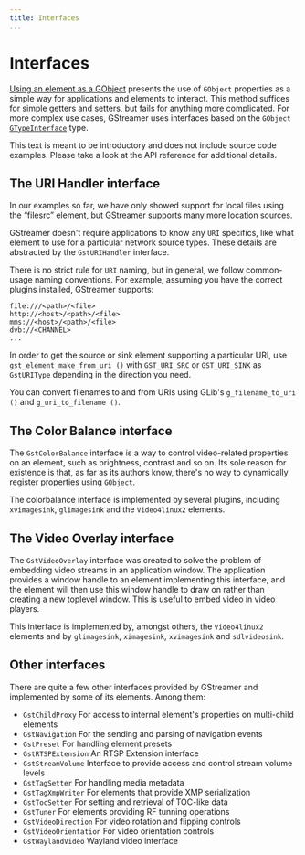 ```yaml
---
title: Interfaces
...
```


# Interfaces

[Using an element as a GObject][element-object] presents the use of `GObject`
properties as a simple way for applications and elements to interact. This
method suffices for simple getters and setters, but fails for anything more
complicated. For more complex use cases, GStreamer uses interfaces based on the
`GObject`
[`GTypeInterface`](http://library.gnome.org/devel/gobject/stable/gtype-non-instantiable-classed.html)
type.

This text is meant to be introductory and does not include source code examples.
Please take a look at the API reference for additional details.

[element-object]: application-development/basics/elements.md#using-an-element-as-a-gobject

## The URI Handler interface

In our examples so far, we have only showed support for local files
using the “filesrc” element, but GStreamer supports many more location
sources.

GStreamer doesn't require applications to know any `URI` specifics, like
what element to use for a particular network source types. These details
are abstracted by the `GstURIHandler` interface.

There is no strict rule for `URI` naming, but in general, we follow
common-usage naming conventions. For example, assuming you have the
correct plugins installed, GStreamer supports:

```
file:///<path>/<file>
http://<host>/<path>/<file>
mms://<host>/<path>/<file>
dvb://<CHANNEL>
...
```

In order to get the source or sink element supporting a particular URI,
use `gst_element_make_from_uri ()` with `GST_URI_SRC` or `GST_URI_SINK`
as `GstURIType` depending in the direction you need.

You can convert filenames to and from URIs using GLib's
`g_filename_to_uri ()` and `g_uri_to_filename ()`.

## The Color Balance interface

The `GstColorBalance` interface is a way to control video-related properties
on an element, such as brightness, contrast and so on. Its sole reason
for existence is that, as far as its authors know, there's no way to
dynamically register properties using `GObject`.

The colorbalance interface is implemented by several plugins, including
`xvimagesink`, `glimagesink` and the `Video4linux2` elements.

## The Video Overlay interface

The `GstVideoOverlay` interface was created to solve the problem of
embedding video streams in an application window. The application
provides a window handle to an element implementing this interface,
and the element will then use this window handle to draw on
rather than creating a new toplevel window. This is useful to embed
video in video players.

This interface is implemented by, amongst others, the `Video4linux2`
elements and by `glimagesink`, `ximagesink`, `xvimagesink` and `sdlvideosink`.

## Other interfaces

There are quite a few other interfaces provided by GStreamer and implemented by
some of its elements. Among them:

* `GstChildProxy` For access to internal element's properties on multi-child elements
* `GstNavigation` For the sending and parsing of navigation events
* `GstPreset` For handling element presets
* `GstRTSPExtension` An RTSP Extension interface
* `GstStreamVolume` Interface to provide access and control stream volume levels
* `GstTagSetter` For handling media metadata
* `GstTagXmpWriter` For elements that provide XMP serialization
* `GstTocSetter` For setting and retrieval of TOC-like data
* `GstTuner` For elements providing RF tunning operations
* `GstVideoDirection` For video rotation and flipping controls
* `GstVideoOrientation` For video orientation controls
* `GstWaylandVideo` Wayland video interface

